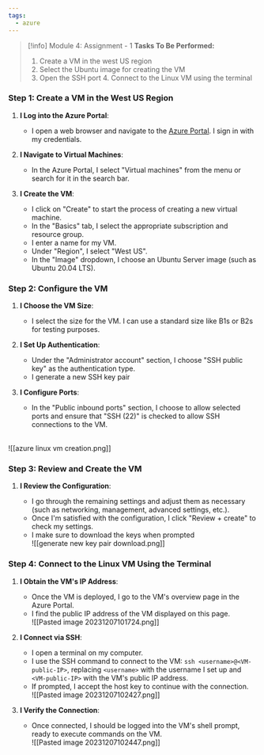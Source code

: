 ```yaml
---
tags:
  - azure
---
```

> [!info] Module 4: Assignment - 1
> **Tasks To Be Performed:** 
> 1. Create a VM in the west US region 
> 2. Select the Ubuntu image for creating the VM 
> 3. Open the SSH port 4. Connect to the Linux VM using the terminal


### Step 1: Create a VM in the West US Region

1. **I Log into the Azure Portal**:
    
    - I open a web browser and navigate to the [Azure Portal](https://portal.azure.com/). I sign in with my credentials.
2. **I Navigate to Virtual Machines**:
    
    - In the Azure Portal, I select "Virtual machines" from the menu or search for it in the search bar.
3. **I Create the VM**:
    
    - I click on "Create" to start the process of creating a new virtual machine.
    - In the "Basics" tab, I select the appropriate subscription and resource group.
    - I enter a name for my VM.
    - Under "Region", I select "West US".
    - In the "Image" dropdown, I choose an Ubuntu Server image (such as Ubuntu 20.04 LTS).

### Step 2: Configure the VM

1. **I Choose the VM Size**:
    
    - I select the size for the VM. I can use a standard size like B1s or B2s for testing purposes.
2. **I Set Up Authentication**:
    
    - Under the "Administrator account" section, I choose "SSH public key" as the authentication type.
    - I generate a new SSH key pair
3. **I Configure Ports**:
    
    - In the "Public inbound ports" section, I choose to allow selected ports and ensure that "SSH (22)" is checked to allow SSH connections to the VM.

<br>![[azure linux vm creation.png]]

### Step 3: Review and Create the VM

1. **I Review the Configuration**:
    
    - I go through the remaining settings and adjust them as necessary (such as networking, management, advanced settings, etc.).
    - Once I'm satisfied with the configuration, I click "Review + create" to check my settings.
    - I make sure to download the keys when prompted
      <br>![[generate new  key pair download.png]]


### Step 4: Connect to the Linux VM Using the Terminal

1. **I Obtain the VM's IP Address**:
    
    - Once the VM is deployed, I go to the VM's overview page in the Azure Portal.
    - I find the public IP address of the VM displayed on this page.
      <br>![[Pasted image 20231207101724.png]]
2. **I Connect via SSH**:
    
    - I open a terminal on my computer.
    - I use the SSH command to connect to the VM: `ssh <username>@<VM-public-IP>`, replacing `<username>` with the username I set up and `<VM-public-IP>` with the VM's public IP address.
    - If prompted, I accept the host key to continue with the connection.
      <br>![[Pasted image 20231207102427.png]]

2. **I Verify the Connection**:
    
    - Once connected, I should be logged into the VM's shell prompt, ready to execute commands on the VM.
      <br>![[Pasted image 20231207102447.png]]


